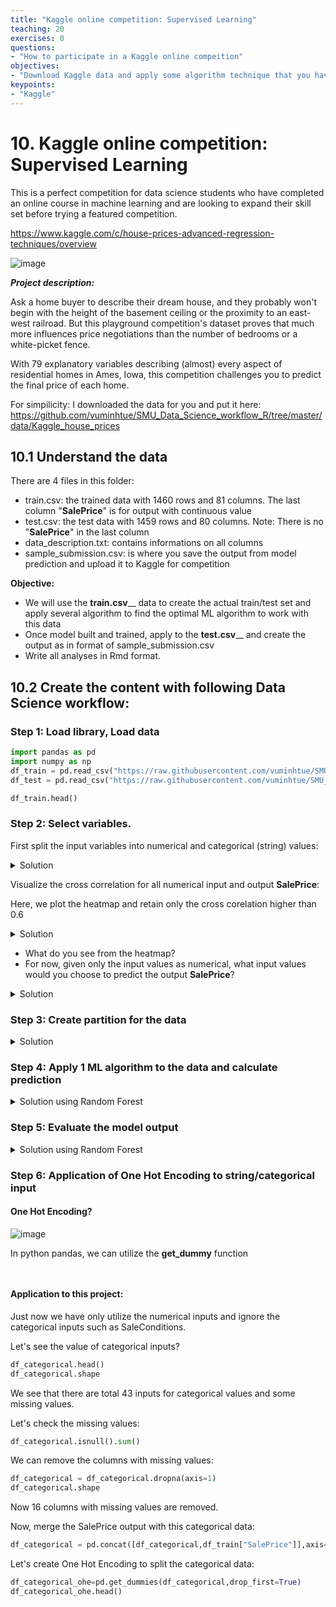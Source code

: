 ```yaml
---
title: "Kaggle online competition: Supervised Learning"
teaching: 20
exercises: 0
questions:
- "How to participate in a Kaggle online compeition"
objectives:
- "Download Kaggle data and apply some algorithm technique that you have learnt to solve the actual data"
keypoints:
- "Kaggle"
---
```

# 10. Kaggle online competition: Supervised Learning
 
This is a perfect competition for data science students who have completed an online course in machine learning and are looking to expand their skill set before trying a featured competition. 

https://www.kaggle.com/c/house-prices-advanced-regression-techniques/overview
 
![image](https://user-images.githubusercontent.com/43855029/156053760-007e3d08-3472-47e5-ba96-c07d8d3fa325.png)

_**Project description:**_

Ask a home buyer to describe their dream house, and they probably won't begin with the height of the basement ceiling or the proximity to an east-west railroad. But this playground competition's dataset proves that much more influences price negotiations than the number of bedrooms or a white-picket fence.

With 79 explanatory variables describing (almost) every aspect of residential homes in Ames, Iowa, this competition challenges you to predict the final price of each home. 


For simpilicity: I downloaded the data for you and put it here:
https://github.com/vuminhtue/SMU_Data_Science_workflow_R/tree/master/data/Kaggle_house_prices


## 10.1 Understand the data

There are 4 files in this folder: 
- train.csv: the trained data with 1460 rows and 81 columns. The last column "**SalePrice**" is for output with continuous value
- test.csv: the test data with 1459 rows and 80 columns. Note: There is no  "**SalePrice**" in the last column
- data_description.txt: contains informations on all columns
- sample_submission.csv: is where you save the output from model prediction and upload it to Kaggle for competition

**Objective:**
- We will use the **train.csv**__ data to create the actual train/test set and apply several algorithm to find the optimal ML algorithm to work with this data
- Once model built and trained, apply to the **test.csv**__ and create the output as in format of sample_submission.csv
- Write all analyses in Rmd format.

## 10.2 Create the content with following Data Science workflow:

### Step 1: Load library, Load data

```python
import pandas as pd
import numpy as np
df_train = pd.read_csv("https://raw.githubusercontent.com/vuminhtue/SMU_Data_Science_workflow_R/master/data/Kaggle_house_prices/train.csv")
df_test = pd.read_csv("https://raw.githubusercontent.com/vuminhtue/SMU_Data_Science_workflow_R/master/data/Kaggle_house_prices/test.csv") 

df_train.head()
```

### Step 2: Select variables.

First split the input variables into numerical and categorical (string) values:

<details><summary>Solution</summary>
```python
df_numerical=df_train.select_dtypes(exclude=['object'])
df_categorical=df_train.select_dtypes(include=['object'])
```
</details> 


Visualize  the cross correlation for all numerical input and output **SalePrice**:

Here, we plot the heatmap and retain only the cross corelation higher than 0.6

<details><summary>Solution</summary>

```python
import matplotlib.pyplot as plt
import seaborn as sns

plt.figure(figsize=(20, 10))
sns.heatmap(numerical.corr(), cmap='RdYlGn_r', annot=True,mask = (np.abs(numerical.corr()) < 0.6))
```
</details>
 
- What do you see from the heatmap?
- For now, given only the input values as numerical, what input values would you choose to predict the output **SalePrice**?

<details><summary>Solution</summary>

```python
df_train1 = df_train[["OverallQual","TotalBsmtSF","1stFlrSF","GrLivArea","GarageCars","GarageArea","SalePrice"]]
```

</details> 
 
### Step 3: Create partition for the data

<details><summary>Solution</summary>

```python
X = df_train1.iloc[:,0:6]
y = df_train1.iloc[:,-1] 
```
</details>
 
### Step 4: Apply 1 ML algorithm to the data and calculate prediction

<details><summary>Solution using Random Forest</summary>
 
```python
from sklearn.ensemble import RandomForestRegressor
model_RF = RandomForestRegressor(n_estimators=100).fit(X_train,y_train)
y_pred_RF = model_RF.predict(X_test)

```
</details>
 
### Step 5: Evaluate the model output

<details><summary>Solution using Random Forest</summary>

 ```python
from sklearn import metrics
print("R2 using Random Forest is: %1.2f " % metrics.r2_score(y_test,y_pred_RF)) 
print("RMSE using Random Forest is: %1.2f" % metrics.mean_squared_error(y_test,y_pred_RF,squared=False))
```
</details>
 
### Step 6: Application of One Hot Encoding to string/categorical input

#### One Hot Encoding?
![image](https://i.imgur.com/mtimFxh.png)

In python pandas, we can utilize the **get_dummy** function
 
```python
 
```

#### Application to this project:
 
Just now we have only utilize the numerical inputs and ignore the categorical inputs such as SaleConditions.
 
Let's see the value of categorical inputs?
 
 ```python
 df_categorical.head()
 df_categorical.shape
 ```
 
 We see that there are total 43 inputs for categorical values and some missing values.
 
 Let's check the missing values:
 
 ```python
 df_categorical.isnull().sum()
 ```
 
 We can remove the columns with missing values:
 
 ```python
 df_categorical = df_categorical.dropna(axis=1)
 df_categorical.shape
 ```
 
 Now 16 columns with missing values are removed.
 
 Now, merge the SalePrice output with this categorical data:
 
 ```python
 df_categorical = pd.concat([df_categorical,df_train["SalePrice"]],axis=1)
 ```
 
 Let's create One Hot Encoding to split the categorical data:
 
 ```python
df_categorical_ohe=pd.get_dummies(df_categorical,drop_first=True)
df_categorical_ohe.head()
 ```
 
